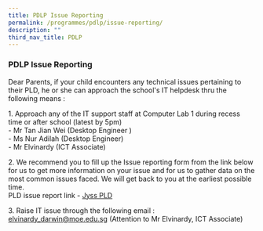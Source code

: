 ```yaml
---
title: PDLP Issue Reporting
permalink: /programmes/pdlp/issue-reporting/
description: ""
third_nav_title: PDLP
---
```

### **PDLP Issue Reporting**

Dear Parents, if your child encounters any technical issues pertaining to their PLD, he or she can approach the school's IT helpdesk thru the following means :

1\. Approach any of the IT support staff at Computer Lab 1 during recess time or after school (latest by 5pm)<br>
\- Mr Tan Jian Wei (Desktop Engineer )<br>
\- Ms Nur Adilah (Desktop Engineer)<br>
\- Mr Elvinardy (ICT Associate)

2\. We recommend you to fill up the Issue reporting form from the link below for us to get more information on your issue and for us to gather data on the most common issues faced. We will get back to you at the earliest possible time.<br>
PLD issue report link \- [Jyss PLD](https://go.gov.sg/jyss-pld)

3\. Raise IT issue through the following email :<br>
[elvinardy\_darwin@moe.edu.sg](mailto:elvinardy_darwin@moe.edu.sg) (Attention to Mr Elvinardy, ICT Associate)